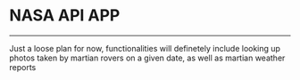 # NASA API APP 
-----
Just a loose plan for now, functionalities will definetely include looking up photos taken by martian rovers on a given date, as well as martian weather reports

